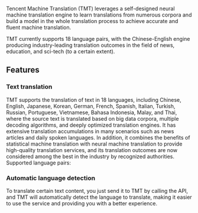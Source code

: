 Tencent Machine Translation (TMT) leverages a self-designed neural machine translation engine to learn translations from numerous corpora and build a model in the whole translation process to achieve accurate and fluent machine translation.

TMT currently supports 18 language pairs, with the Chinese-English engine producing industry-leading translation outcomes in the field of news, education, and sci-tech (to a certain extent).

## Features
### Text translation
TMT supports the translation of text in 18 languages, including Chinese, English, Japanese, Korean, German, French, Spanish, Italian, Turkish, Russian, Portuguese, Vietnamese, Bahasa Indonesia, Malay, and Thai, where the source text is translated based on big data corpora, multiple decoding algorithms, and deeply optimized translation engines. It has extensive translation accumulations in many scenarios such as news articles and daily spoken languages. In addition, it combines the benefits of statistical machine translation with neural machine translation to provide high-quality translation services, and its translation outcomes are now considered among the best in the industry by recognized authorities.
Supported language pairs:
![]()

### Automatic language detection
To translate certain text content, you just send it to TMT by calling the API, and TMT will automatically detect the language to translate, making it easier to use the service and providing you with a better experience.
